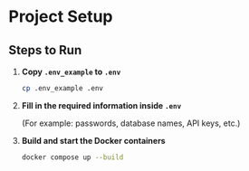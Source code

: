 # Project Setup

## Steps to Run

1. **Copy `.env_example` to `.env`**

   ```bash
   cp .env_example .env
   ```

2. **Fill in the required information inside `.env`**

   (For example: passwords, database names, API keys, etc.)

3. **Build and start the Docker containers**

   ```bash
   docker compose up --build
   ```

